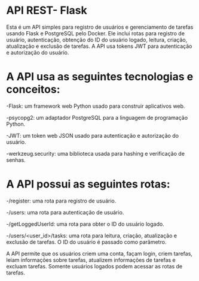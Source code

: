 # API REST- Flask

Esta é um API simples para registro de usuários e gerenciamento de tarefas usando Flask e PostgreSQL pelo Docker. Ele inclui rotas para registro de usuário, autenticação, obtenção do ID do usuário logado, leitura, criação, atualização e exclusão de tarefas. A API usa tokens JWT para autenticação e autorização do usuário.

# A API usa as seguintes tecnologias e conceitos:

-Flask: um framework web Python usado para construir aplicativos web.

-psycopg2: um adaptador PostgreSQL para a linguagem de programação Python.

-JWT: um token web JSON usado para autenticação e autorização do usuário.

-werkzeug.security: uma biblioteca usada para hashing e verificação de senhas.

# A API possui as seguintes rotas:

-/register: uma rota para registro de usuário.

-/users: uma rota para autenticação de usuário.

-/getLoggedUserId: uma rota para obter o ID do usuário logado.

-/users/<user_id>/tasks: uma rota para leitura, criação, atualização e exclusão de tarefas. O ID do usuário é passado como parâmetro.

A API permite que os usuários criem uma conta, façam login, criem tarefas, leiam informações sobre tarefas, atualizem informações de tarefas e excluam tarefas. Somente usuários logados podem acessar as rotas de tarefas.